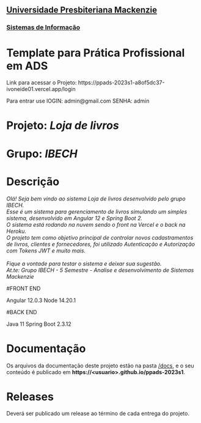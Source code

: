 <h2><a href= "https://www.mackenzie.br">Universidade Presbiteriana Mackenzie</a></h2>
<h3><a href= "https://www.mackenzie.br/graduacao/sao-paulo-higienopolis/sistemas-de-informacao">Sistemas de Informação</a></h3>

# Template para Prática Profissional em ADS

<p>Link para acessar o Projeto: https://ppads-2023s1-a8of5dc37-ivoneide01.vercel.app/login</p> 
<p> Para entrar use lOGIN: admin@gmail.com SENHA: admin


# Projeto: *Loja de livros*

# Grupo: *IBECH*

# Descrição

*<p>
            Olá! Seja bem vindo ao sistema Loja de livros desenvolvido pelo grupo IBECH.<br />
            Esse é um sistema para gerenciamento de livros simulando um simples sistema, desenvolvido em Angular 12 e
            Spring Boot 2. <br />O sistema está rodando na nuvem sendo o front na Vercel e o back na Heroku.<br />
            O projeto tem como objetivo principal de controlar novos cadastramentos de livros, clientes e fornecedores, foi utilizado Autenticação e Autorização com
            Tokens JWT e muito mais.
            <br /><br /> Fique a vontade para testar o sistema e deixar sua sugestão.
            <br /> At.te: Grupo IBECH -  5 Semestre - Analise e desenvolvimento de Sistemas 
            <br /> Mackenzie
        </p>*
        

<P> #FRONT END

Angular 12.0.3
Node 14.20.1
   
            
#BACK END

Java 11
Spring Boot 2.3.12</p>

# Documentação

Os arquivos da documentação deste projeto estão na pasta [/docs](/docs), e o seu conteúdo é publicado em **https://&lt;usuario&gt;.github.io/ppads-2023s1**.


# Releases

Deverá ser publicado um release ao término de cada entrega do projeto.
